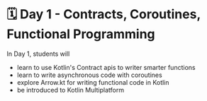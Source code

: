 # 🗓 Day 1 - Contracts, Coroutines, Functional Programming
In Day 1, students will
- learn to use Kotlin's Contract apis to writer smarter functions
- learn to write asynchronous code with coroutines
- explore Arrow.kt for writing functional code in Kotlin
- be introduced to Kotlin Multiplatform